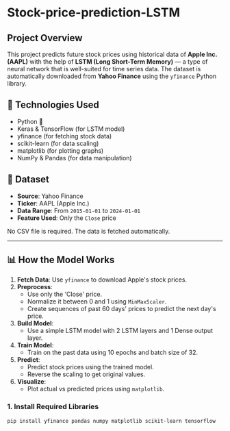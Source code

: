 # Stock-price-prediction-LSTM
##  Project Overview

This project predicts future stock prices using historical data of **Apple Inc. (AAPL)** with the help of **LSTM (Long Short-Term Memory)** — a type of neural network that is well-suited for time series data. The dataset is automatically downloaded from **Yahoo Finance** using the `yfinance` Python library.
## 🚀 Technologies Used
- Python 🐍
- Keras & TensorFlow (for LSTM model)
- yfinance (for fetching stock data)
- scikit-learn (for data scaling)
- matplotlib (for plotting graphs)
- NumPy & Pandas (for data manipulation)

## 📂 Dataset
- **Source**: Yahoo Finance
- **Ticker**: AAPL (Apple Inc.)
- **Data Range**: From `2015-01-01` to `2024-01-01`
- **Feature Used**: Only the `Close` price

No CSV file is required. The data is fetched automatically.

---

## 📊 How the Model Works

1. **Fetch Data**: Use `yfinance` to download Apple's stock prices.
2. **Preprocess**:
   - Use only the 'Close' price.
   - Normalize it between 0 and 1 using `MinMaxScaler`.
   - Create sequences of past 60 days' prices to predict the next day's price.
3. **Build Model**:
   - Use a simple LSTM model with 2 LSTM layers and 1 Dense output layer.
4. **Train Model**:
   - Train on the past data using 10 epochs and batch size of 32.
5. **Predict**:
   - Predict stock prices using the trained model.
   - Reverse the scaling to get original values.
6. **Visualize**:
   - Plot actual vs predicted prices using `matplotlib`.


### 1. Install Required Libraries
```bash
pip install yfinance pandas numpy matplotlib scikit-learn tensorflow
